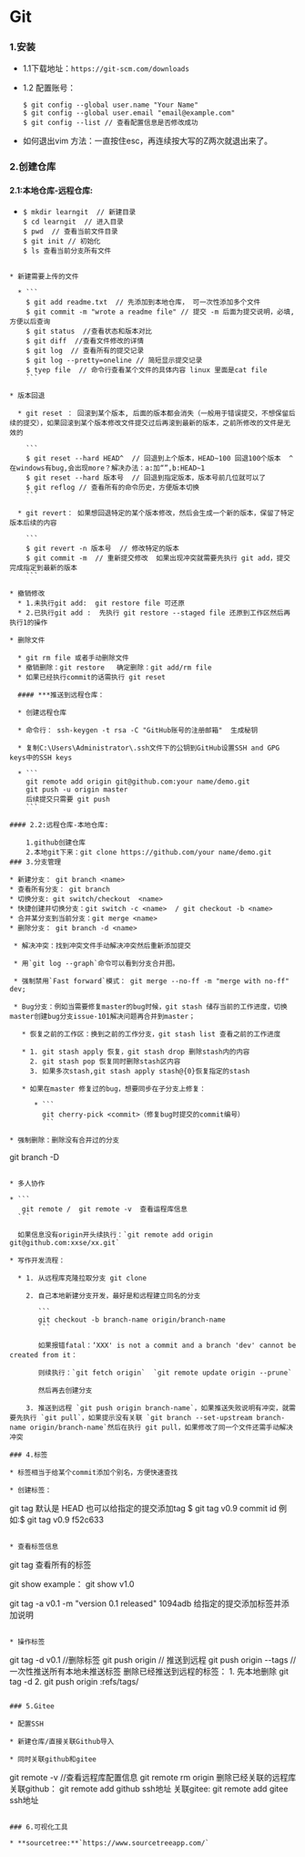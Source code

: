 # Git

### 1.安装

 * 1.1下载地址：`https://git-scm.com/downloads`

 * 1.2 配置账号：

   ```
   $ git config --global user.name "Your Name"
   $ git config --global user.email "email@example.com"
   $ git config --list // 查看配置信息是否修改成功
   ```

* 如何退出vim 方法：一直按住esc，再连续按大写的Z两次就退出来了。

### 2.创建仓库

#### 2.1:本地仓库-远程仓库:

* ```
  $ mkdir learngit  // 新建目录
  $ cd learngit  // 进入目录
  $ pwd  // 查看当前文件目录
  $ git init // 初始化
  $ ls 查看当前分支所有文件
```
  
* 新建需要上传的文件

  * ```
    $ git add readme.txt  // 先添加到本地仓库， 可一次性添加多个文件
    $ git commit -m "wrote a readme file" // 提交 -m 后面为提交说明，必填,方便以后查询
    $ git status  //查看状态和版本对比
    $ git diff  //查看文件修改的详情
    $ git log  // 查看所有的提交记录
    $ git log --pretty=oneline // 简短显示提交记录
    $ tyep file  // 命令行查看某个文件的具体内容 linux 里面是cat file
    ```

* 版本回退

  * git reset ： 回滚到某个版本, 后面的版本都会消失（一般用于错误提交，不想保留后续的提交），如果回滚到某个版本修改文件提交过后再滚到最新的版本，之前所修改的文件是无效的

    ```
    $ git reset --hard HEAD^  // 回退到上个版本，HEAD~100 回退100个版本  ^在windows有bug,会出现more？解决办法：a:加“”,b:HEAD~1
    $ git reset --hard 版本号  // 回退到指定版本，版本号前几位就可以了
    $ git reflog // 查看所有的命令历史，方便版本切换
    ```

  * git revert： 如果想回退特定的某个版本修改，然后会生成一个新的版本，保留了特定版本后续的内容

    ```
    $ git revert -n 版本号  // 修改特定的版本
    $ git commit -m  // 重新提交修改  如果出现冲突就需要先执行 git add，提交完成指定到最新的版本
    ```

* 撤销修改
  * 1.未执行git add:  git restore file 可还原
  * 2.已执行git add :  先执行 git restore --staged file 还原到工作区然后再执行1的操作

* 删除文件

  * git rm file 或者手动删除文件  
  * 撤销删除：git restore   确定删除：git add/rm file
  * 如果已经执行commit的话需执行 git reset 

  #### ***推送到远程仓库：

  * 创建远程仓库

  * 命令行： ssh-keygen -t rsa -C "GitHub账号的注册邮箱"  生成秘钥

  * 复制C:\Users\Administrator\.ssh文件下的公钥到GitHub设置SSH and GPG keys中的SSH keys

  * ```
    git remote add origin git@github.com:your name/demo.git  
    git push -u origin master
    后续提交只需要 git push
    ```

#### 2.2:远程仓库-本地仓库:

	1.github创建仓库
	2.本地git下来：git clone https://github.com/your name/demo.git
### 3.分支管理

* 新建分支： git branch <name>
* 查看所有分支： git branch
* 切换分支: git switch/checkout  <name>
* 快捷创建并切换分支：git switch -c <name>  / git checkout -b <name>
* 合并某分支到当前分支：git merge <name>
* 删除分支： git branch -d <name>

 * 解决冲突：找到冲突文件手动解决冲突然后重新添加提交

 * 用`git log --graph`命令可以看到分支合并图。

 * 强制禁用`Fast forward`模式： git merge --no-ff -m "merge with no-ff" dev;

 * Bug分支：例如当需要修复master的bug时候，git stash 储存当前的工作进度，切换master创建bug分支issue-101解决问题再合并到master；

   * 恢复之前的工作区：换到之前的工作分支，git stash list 查看之前的工作进度

   * 1. git stash apply 恢复，git stash drop 删除stash内的内容
     2. git stash pop 恢复同时删除stash区内容
     3. 如果多次stash,git stash apply stash@{0}恢复指定的stash

   * 如果在master 修复过的bug，想要同步在子分支上修复：

      * ```
        git cherry-pick <commit>（修复bug时提交的commit编号）
        ```

* 强制删除：删除没有合并过的分支

  ```
   git branch -D <name>
  ```

* 多人协作

  * ```
     git remote /  git remote -v  查看运程库信息
    ```

    如果信息没有origin开头续执行：`git remote add origin git@github.com:xxse/xx.git`

  * 写作开发流程：

    * 1. 从远程库克隆拉取分支 git clone 

      2. 自己本地新建分支开发，最好是和远程建立同名的分支

         ```
         git checkout -b branch-name origin/branch-name
         ```

         如果报错fatal：‘XXX' is not a commit and a branch 'dev' cannot be created from it：

         则续执行：`git fetch origin`  `git remote update origin --prune`

         然后再去创建分支

      3. 推送到远程 `git push origin branch-name`，如果推送失败说明有冲突，就需要先执行 `git pull`，如果提示没有关联 `git branch --set-upstream branch-name origin/branch-name`然后在执行 git pull，如果修改了同一个文件还需手动解决冲突

### 4.标签

* 标签相当于给某个commit添加个别名，方便快速查找

 * 创建标签：

   ```
   git tag <tagname> 默认是 HEAD 
   也可以给指定的提交添加tag $ git tag v0.9 commit id 例如:$ git tag v0.9 f52c633
   ```

* 查看标签信息

  ```
  git tag 查看所有的标签
  
  git show <tagname> example： git show v1.0
  
  git tag -a v0.1 -m "version 0.1 released" 1094adb  给指定的提交添加标签并添加说明
  ```

* 操作标签

  ```
  git tag -d v0.1  //删除标签
  git push origin <tagname>  // 推送到远程
  git push origin --tags  // 一次性推送所有本地未推送标签
  删除已经推送到远程的标签：
  	1. 先本地删除 git tag -d <tagname>
  	2. git push origin :refs/tags/<tagname>
  ```

### 5.Gitee

 * 配置SSH

 * 新建仓库/直接关联Github导入

 * 同时关联github和gitee

   ```
   git remote -v //查看远程库配置信息
   git remote rm origin 删除已经关联的远程库
   关联github：
   	git remote add github ssh地址
   关联gitee:
   	git remote add gitee ssh地址
   ```

### 6.可视化工具

* **sourcetree:**`https://www.sourcetreeapp.com/`
